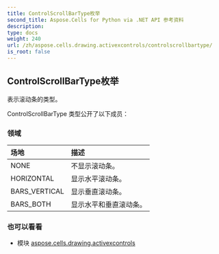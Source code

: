 ```yaml
---
title: ControlScrollBarType枚举
second_title: Aspose.Cells for Python via .NET API 参考资料
description:
type: docs
weight: 240
url: /zh/aspose.cells.drawing.activexcontrols/controlscrollbartype/
is_root: false
---
```

## ControlScrollBarType枚举
表示滚动条的类型。



ControlScrollBarType 类型公开了以下成员：

### 领域
|场地|描述|
| :- | :- |
| NONE |不显示滚动条。|
| HORIZONTAL |显示水平滚动条。|
| BARS_VERTICAL |显示垂直滚动条。|
| BARS_BOTH |显示水平和垂直滚动条。|



### 也可以看看
* 模块 [aspose.cells.drawing.activexcontrols](..)
